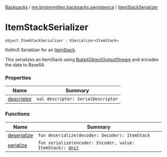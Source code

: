 [Backpacks](../../index.md) / [me.bristermitten.backpacks.persistence](../index.md) / [ItemStackSerializer](./index.md)

# ItemStackSerializer

`object ItemStackSerializer : KSerializer<ItemStack>`

KotlinX Serializer for an [ItemStack](#).

This serializes an ItemStack using [BukkitObjectOutputStream](#) and encodes the data to Base64.

### Properties

| Name | Summary |
|---|---|
| [descriptor](descriptor.md) | `val descriptor: SerialDescriptor` |

### Functions

| Name | Summary |
|---|---|
| [deserialize](deserialize.md) | `fun deserialize(decoder: Decoder): ItemStack` |
| [serialize](serialize.md) | `fun serialize(encoder: Encoder, value: ItemStack): `[`Unit`](https://kotlinlang.org/api/latest/jvm/stdlib/kotlin/-unit/index.html) |

